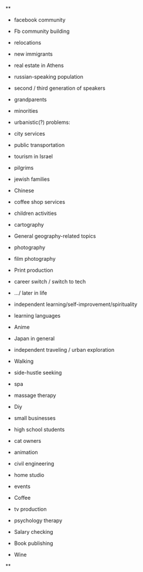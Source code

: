 **

- facebook community

- Fb community building

  

- relocations
    

- new immigrants
    
- real estate in Athens
    

  

- russian-speaking population
    

- second / third generation of speakers
    
- grandparents
    
- minorities
    

  

- urbanistic(?) problems:
    

- city services
    
- public transportation
    

  

- tourism in Israel
    

- pilgrims
    
- jewish families
    
- Chinese
    
- coffee shop services
    
- children activities
    

  

- cartography
    
- General geography-related topics
    

  

- photography
    

- film photography
    

  

- Print production
    

  

- career switch / switch to tech
    

- .../ later in life
    

  

- independent learning/self-improvement/spirituality
    
- learning languages
    

  

- Anime
    
- Japan in general
    

  
  

- independent traveling / urban exploration 
    
- Walking
    

  
  

- side-hustle seeking
    

  
  

- spa
    
- massage therapy
    

  

- Diy
    

  

- small businesses
    

  

- high school students
    

  

- cat owners
    
- animation
    

  

- civil engineering
    
- home studio
    

  

- events
    
- Coffee
    

  

- tv production
    
- psychology therapy
    

  

- Salary checking
    

  

- Book publishing
    
- Wine
    

**